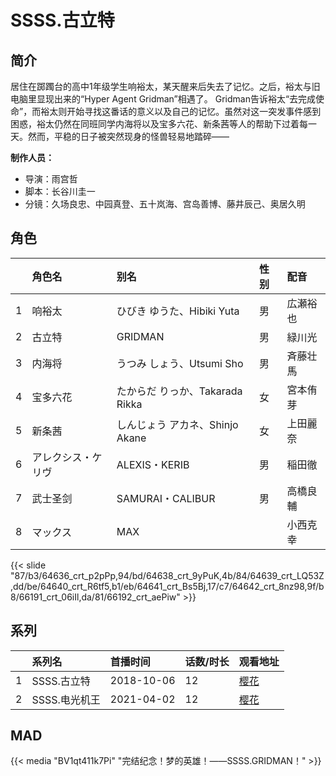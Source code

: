 # SSSS.古立特


## 简介

居住在踯躅台的高中1年级学生响裕太，某天醒来后失去了记忆。之后，裕太与旧电脑里显现出来的“Hyper Agent Gridman”相遇了。
Gridman告诉裕太“去完成使命”，而裕太则开始寻找这番话的意义以及自己的记忆。虽然对这一突发事件感到困惑，裕太仍然在同班同学内海将以及宝多六花、新条茜等人的帮助下过着每一天。然而，平稳的日子被突然现身的怪兽轻易地踏碎——

**制作人员：**
- 导演：雨宫哲
- 脚本：长谷川圭一
- 分镜：久场良忠、中园真登、五十岚海、宫岛善博、藤井辰己、奥居久明

## 角色

|     |   角色名   |   别名  | 性别 |  配音  |
|:--- |:------  |:----      |:---  |:--   |
| 1 | 响裕太 | ひびき ゆうた、Hibiki Yuta | 男 | 広瀬裕也 |
| 2 | 古立特 | GRIDMAN | 男 | 緑川光 |
| 3 | 内海将 | うつみ しょう、Utsumi Sho | 男 | 斉藤壮馬 |
| 4 | 宝多六花 | たからだ りっか、Takarada Rikka | 女 | 宮本侑芽 |
| 5 | 新条茜 | しんじょう アカネ、Shinjo Akane | 女 | 上田麗奈 |
| 6 | アレクシス・ケリヴ | ALEXIS・KERIB | 男 | 稲田徹 |
| 7 | 武士圣剑 | SAMURAI・CALIBUR | 男 | 高橋良輔 |
| 8 | マックス | MAX |  | 小西克幸 |

{{< slide "87/b3/64636_crt_p2pPp,94/bd/64638_crt_9yPuK,4b/84/64639_crt_LQ53Z,dd/be/64640_crt_R6tf5,b1/eb/64641_crt_Bs5Bj,17/c7/64642_crt_8nz98,9f/b8/66191_crt_06iIl,da/81/66192_crt_aePiw" >}}

## 系列

|     |   系列名   |   首播时间  | 话数/时长  | 观看地址 |
|:---  |:------    |:----      |:---       |:---  |
| 1 | SSSS.古立特 | 2018-10-06 | 12 | [樱花](https://www.yhpdm.com/vp/18321-1-0.html)  |
| 2 | SSSS.电光机王 | 2021-04-02 | 12 | [樱花](https://www.yhpdm.com/vp/20154-1-0.html)  |


## MAD

{{< media  "BV1qt411k7Pi"
"完结纪念！梦的英雄！——SSSS.GRIDMAN！"  >}}
